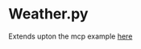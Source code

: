 # Weather.py

Extends upton the mcp example [here](https://modelcontextprotocol.io/quickstart/server)
